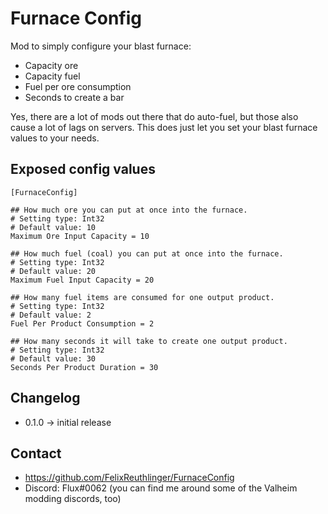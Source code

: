 ﻿# Furnace Config

Mod to simply configure your blast furnace:
* Capacity ore
* Capacity fuel
* Fuel per ore consumption
* Seconds to create a bar

Yes, there are a lot of mods out there that do auto-fuel, but those also cause a lot of lags on servers.
This does just let you set your blast furnace values to your needs.

## Exposed config values

```
[FurnaceConfig]

## How much ore you can put at once into the furnace.
# Setting type: Int32
# Default value: 10
Maximum Ore Input Capacity = 10

## How much fuel (coal) you can put at once into the furnace.
# Setting type: Int32
# Default value: 20
Maximum Fuel Input Capacity = 20

## How many fuel items are consumed for one output product.
# Setting type: Int32
# Default value: 2
Fuel Per Product Consumption = 2

## How many seconds it will take to create one output product.
# Setting type: Int32
# Default value: 30
Seconds Per Product Duration = 30
```

## Changelog

* 0.1.0 -> initial release

## Contact

* https://github.com/FelixReuthlinger/FurnaceConfig
* Discord: Flux#0062 (you can find me around some of the Valheim modding discords, too)
